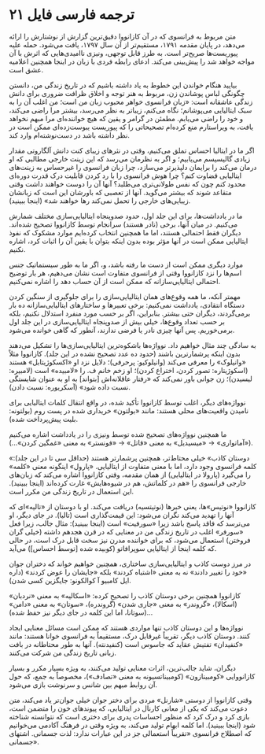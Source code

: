 # ترجمه فارسی فایل ۲۱

متن مربوط به فرانسوی که در آن کازانووا دقیق‌ترین گزارش از نوشتارش را ارائه می‌دهد، در پایان مقدمه ۱۷۹۱، مستقیم‌تر از آن سال ۱۷۹۷، یافت می‌شود. حمله علیه پیوریست‌ها صریح‌تر است. به طرز قابل توجهی، ونیزی ناامیدی‌هایی که اثرش با آن مواجه خواهد شد را پیش‌بینی می‌کند. ادعای رابطه فردی با زبان در اینجا همچنین اعلامیه عشق است.

بیایید هنگام خواندن این خطوط به یاد داشته باشیم که در تاریخ زندگی من، دانستن چگونگی لباس پوشاندن زن، مربوط به هنر توجه و اخلاق ظرافت ضروری برای دانش زندگی عاشقانه است: «زبان فرانسوی خواهر محبوب زبان من است؛ من اغلب آن را به سبک ایتالیایی می‌پوشانم؛ نگاه می‌کنم، زیباتر به نظر می‌رسد، بیشتر مرا راضی می‌کند، و خود را راضی می‌یابم. مطمئن در گرامر و یقین که هیچ خواننده‌ای مرا مبهم نخواهد یافت، به ویراستارم منع کرده‌ام تصحیحاتی را که پیوریست یبوست‌زده‌ای ممکن است در نظر داشته باشد در دست‌نوشته‌ام وارد کند.

اگر ما در ایتالیا احساس تملق می‌کنیم، وقتی در نثرهای زیبای کنت دانش آلگاروتی مقدار زیادی گالیسیسم می‌یابیم؛ و اگر به نظرمان می‌رسد که این زینت خارجی مطالبی که او درمان می‌کند را برایمان دلپذیرتر می‌سازد، چرا زبان فرانسوی را غیرحساس به زینت‌های ایتالیایی قضاوت کنم؟ چرا هوش فرانسوی را با رد کردن قابلیت درک قدرت دوره‌ای محدود کنم چون که نفس طولانی‌تری می‌طلبد؟ آنها آن را دوست خواهند داشت وقتی متقاعد شوند که بیشتر می‌گوید. آنها از تعصبی که باورشان این است که زبانشان زیبایی‌های خارجی را تحمل نمی‌کند رها خواهند شد» (اینجا ببینید).

ما در یادداشت‌ها، برای این جلد اول، حدود صدوپنجاه ایتالیایی‌سازی مختلف شمارش می‌کنیم. در میان آنها، برخی (نادر هستند) سرانجام توسط کازانووا تصحیح شده‌اند. دیگران فقط احتمالی هستند، اما ما همچنین انتخاب کرده‌ایم موارد مشکوک که نفوذ ایتالیایی ممکن است در آنها مؤثر بوده بدون اینکه بتوان با یقین آن را اثبات کرد، اشاره نکنیم.

موارد دیگری ممکن است از دست ما رفته باشد، و، اگر ما به طور سیستماتیک جنس اسم‌ها را نزد کازانووا وقتی از فرانسوی متفاوت است نشان می‌دهیم، هر بار توضیح احتمالی ایتالیایی‌سازانه که ممکن است از آن حساب دهد را اشاره نمی‌کنیم.

مهمتر آنکه، ما همه وقوع‌های همان ایتالیایی‌سازی را برای جلوگیری از سنگین کردن دستگاه انتقادی، یادداشت نمی‌کنیم: برخی تعبیرها و ساختارهای ایتالیایی‌سازانه ده بار برمی‌گردند، دیگران حتی بیشتر. بنابراین، اگر بر حسب مورد منفرد استدلال نکنیم، بلکه بر حسب تعداد وقوع‌ها، خیلی بیش از صدوپنجاه ایتالیایی‌سازی در این جلد اول برمی‌خوریم. پس آنها چیزی نادر یا فرضی ندارند، آنطور که گاهی خوانده می‌شود.

به سادگی چند مثال خواهیم داد. نوواژه‌ها باشکوه‌ترین ایتالیایی‌سازی‌ها را تشکیل می‌دهند بدون اینکه پرشمارترین باشند (حدود ده عدد تصحیح نشده در این جلد). کازانووا مثلاً «وانیلوک» را معرفی می‌کند (وانیلوکیو: پرحرفی)؛ دلایل نزد او «اکسکوژیتابل» هستند (اسکوژیتاره: تصور کردن، اختراع کردن)؛ او زخم خانم ف. را «لامبیده» است (لامبیره: لیسیدن)؛ زن جوانی باور نمی‌کند که «رفتار عاقلانه‌اش [بتواند] به او به عنوان شایستگی نسبت داده شود» (آسکریوره: نسبت دادن).

نوواژه‌های دیگر، اغلب توسط کازانووا تأکید شده، در واقع انتقال کلمات ایتالیایی برای نامیدن واقعیت‌های محلی هستند: مانند «بولتون» خریداری شده در پست روم (بولتونه: بلیت پیش‌پرداخت شده).

ما همچنین نوواژه‌های تصحیح شده توسط ونیزی را در یادداشت اشاره می‌کنیم («آماتواری» → «میسیدیل» به معنی «قاتل» → «فونستر» به معنی «غمگین کردن»...).

«دوستان کاذب» خیلی محتاط‌تر، همچنین پرشمارتر هستند (حداقل سی تا در این جلد): کلمه فرانسوی وجود دارد، اما با معنی متفاوت از ایتالیایی. «پارول» اینگونه معنی «کلمه» را می‌گیرد (پارولا در ایتالیایی) از همان مقدمه، وقتی کازانووا اشاره می‌کند که زبان‌های خارجی فرانسوی را «هم در کلماتش، هم در شیوه‌هایش» غارت کرده‌اند (اینجا ببینید). این استعمال در تاریخ زندگی من مکرر است.

کازانووا «نوتیس»ها، یعنی خبرها (نوتیتسیه) دریافت می‌کند. او با دوستان از «تالیه»ای که آنها را تهدید می‌کند نگران می‌شود: این قیمت‌گذاری است (تالیا). در جای دیگر، او می‌ترسد که فاقد پاسخ باشد زیرا «سورفیت» است (اینجا ببینید): مثال جالب، زیرا فعل «سورفر» اغلب در تاریخ زندگی من در معنایی که در قرن هجدهم داشته (خیلی گران فروختن) استعمال می‌شود، که برای خواننده مدرن نیز سخت قابل درک است، در حالی که کلمه اینجا از ایتالیایی سوپرافاتو (کوبیده شده [توسط احساس]) می‌آید.

در مرز دوست کاذب و ایتالیایی‌سازی ساختاری، همچنین خواهیم خواند که دختران جوان «خود را تغییر دادند» نه به معنی «اشتباه کردند» بلکه «جایشان را عوض کردند» (داره ایل کامبیو آ کوالکونو: جایگزین کسی شدن).

کازانووا همچنین برخی دوستان کاذب را تصحیح کرده: «اسکالیه» به معنی «نردبان» (اسکالا)، «گروندر» به معنی «جاری شدن» (گروندره)، «سوتان» به معنی «دامن» (سوتانا، اما این کلمه در جای دیگر نیز حفظ شده)...

نوواژه‌ها و این دوستان کاذب تنها مواردی هستند که ممکن است مسائل معنایی ایجاد کنند. دوستان کاذب دیگر، تقریباً غیرقابل درک، مستقیماً به فرانسوی خوانا هستند: مانند «کنفیدان» تفتیش عقاید که جاسوس است (کنفیدنته). آنها به طور محتاطانه در بافت زبانی تاریخ زندگی من شرکت می‌کنند.

دیگران، شاید جالب‌ترین، اثرات معنایی تولید می‌کنند، به ویژه بسیار مکرر و بسیار کازانووایی «کومبینازون» (کومبیناتسیونه به معنی «تصادف»)، مخصوصاً به جمع، که حول آن روابط مبهم بین شانس و سرنوشت بازی می‌شود.

وقتی کازانووا از دوستی «شارنل» مردی برای دختر جوان خیلی جوان‌تر یاد می‌کند، متن دعوت می‌کند که یکی از معانی کارنال در ایتالیایی، که پیوندهای خون را متضمن است، بازی کرد و درک کرد که منظور احساسات پدری برای دختری است که نتوانسته شناخته شود (اینجا ببینید). اما کلمه ابهام تولید می‌کند، به ویژه وقتی در فرهنگ آکادمی می‌خوانیم که اصطلاح فرانسوی «تقریباً استعمالی جز در این عبارات ندارد: لذت جسمانی. اشتهای جسمانی».
